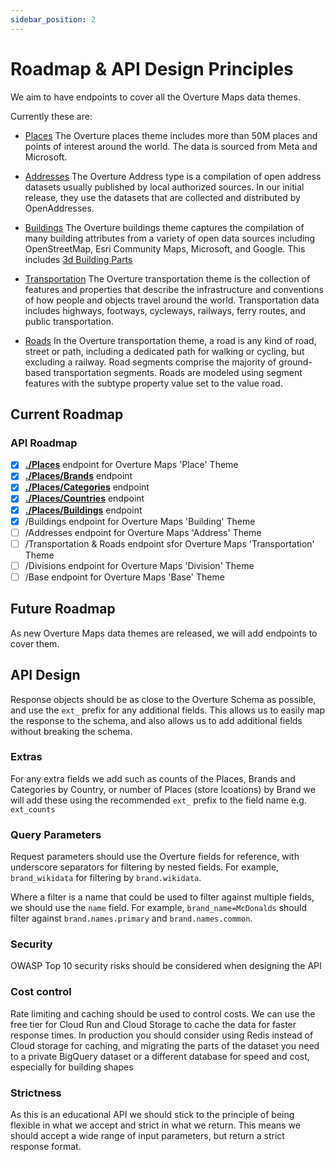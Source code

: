 ```yaml
---
sidebar_position: 2
---
```


# Roadmap & API Design Principles

We aim to have endpoints to cover all the Overture Maps data themes.

Currently these are:
- [Places](https://docs.overturemaps.org/schema/concepts/by-theme/places/) The Overture places theme includes more than 50M places and points of interest around the world. The data is sourced from Meta and Microsoft.
- [Addresses](https://docs.overturemaps.org/schema/reference/addresses/address/) The Overture Address type is a compilation of open address datasets usually published by local authorized sources. In our initial release, they use the datasets that are collected and distributed by OpenAddresses.
- [Buildings](https://docs.overturemaps.org/schema/concepts/by-theme/buildings/) The Overture buildings theme captures the compilation of many building attributes from a variety of open data sources including OpenStreetMap, Esri Community Maps, Microsoft, and Google. This includes [3d Building Parts](https://docs.overturemaps.org/schema/concepts/by-theme/buildings/3d_buildings/)

- [Transportation](https://docs.overturemaps.org/schema/concepts/by-theme/transportation/) The Overture transportation theme is the collection of features and properties that describe the infrastructure and conventions of how people and objects travel around the world. Transportation data includes highways, footways, cycleways, railways, ferry routes, and public transportation.
- [Roads](https://docs.overturemaps.org/schema/concepts/by-theme/transportation/roads/) In the Overture transportation theme, a road is any kind of road, street or path, including a dedicated path for walking or cycling, but excluding a railway. Road segments comprise the majority of ground-based transportation segments. Roads are modeled using segment features with the subtype property value set to the value road.

## Current Roadmap

### API Roadmap

- [x] **[./Places](./api-endpoints/places)** endpoint for Overture Maps 'Place' Theme
- [x] **[./Places/Brands](./api-endpoints/places-brands)**  endpoint
- [x] **[./Places/Categories](./api-endpoints/places-categories)** endpoint
- [x] **[./Places/Countries](./api-endpoints/places-countries)** endpoint
- [x] **[./Places/Buildings](./api-endpoints/places-buildings)**  endpoint
- [x] /Buildings endpoint for Overture Maps 'Building' Theme
- [ ] /Addresses endpoint for Overture Maps 'Address' Theme
- [ ] /Transportation & Roads endpoint sfor Overture Maps 'Transportation' Theme
- [ ] /Divisions endpoint for Overture Maps 'Division' Theme
- [ ] /Base endpoint for Overture Maps 'Base' Theme

## Future Roadmap

As new Overture Maps data themes are released, we will add endpoints to cover them.

## API Design

Response objects should be as close to the Overture Schema as possible, and use the `ext_` prefix for any additional fields. This allows us to easily map the response to the schema, and also allows us to add additional fields without breaking the schema.

### Extras

For any extra fields we add such as counts of the Places, Brands and Categories by Country, or number of Places (store lcoations) by Brand we will add these using the recommended `ext_` prefix to the field name e.g. `ext_counts`

### Query Parameters

Request parameters should use the Overture fields for reference, with underscore separators for filtering by nested fields. For example, `brand_wikidata` for filtering by `brand.wikidata`.

Where a filter is a name that could be used to filter against multiple fields, we should use the `name` field. For example, `brand_name=McDonalds` should filter against `brand.names.primary` and `brand.names.common`.

### Security

OWASP Top 10 security risks should be considered when designing the API

### Cost control

Rate limiting and caching should be used to control costs. We can use the free tier for Cloud Run and Cloud Storage to cache the data for faster response times. In production you should consider using Redis instead of Cloud storage for caching, and migrating the parts of the dataset you need to a private BigQuery dataset or a different database for speed and cost, especially for building shapes

### Strictness

As this is an educational API we should stick to the principle of being flexible in what we accept and strict in what we return. This means we should accept a wide range of input parameters, but return a strict response format.
